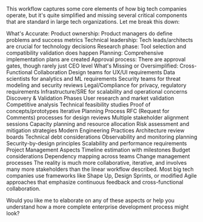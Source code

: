 This workflow captures some core elements of how big tech companies operate, but it's quite simplified and missing several critical components that are standard in large tech organizations. Let me break this down:

What's Accurate:
Product ownership: Product managers do define problems and success metrics
Technical leadership: Tech leads/architects are crucial for technology decisions
Research phase: Tool selection and compatibility validation does happen
Planning: Comprehensive implementation plans are created
Approval process: There are approval gates, though rarely just CEO level
What's Missing or Oversimplified:
Cross-Functional Collaboration
Design teams for UX/UI requirements
Data scientists for analytics and ML requirements
Security teams for threat modeling and security reviews
Legal/Compliance for privacy, regulatory requirements
Infrastructure/SRE for scalability and operational concerns
Discovery & Validation Phases
User research and market validation
Competitive analysis
Technical feasibility studies
Proof of concepts/prototypes
Iterative Planning Process
RFC (Request for Comments) processes for design reviews
Multiple stakeholder alignment sessions
Capacity planning and resource allocation
Risk assessment and mitigation strategies
Modern Engineering Practices
Architecture review boards
Technical debt considerations
Observability and monitoring planning
Security-by-design principles
Scalability and performance requirements
Project Management Aspects
Timeline estimation with milestones
Budget considerations
Dependency mapping across teams
Change management processes
The reality is much more collaborative, iterative, and involves many more stakeholders than the linear workflow described. Most big tech companies use frameworks like Shape Up, Design Sprints, or modified Agile approaches that emphasize continuous feedback and cross-functional collaboration.

Would you like me to elaborate on any of these aspects or help you understand how a more complete enterprise development process might look?
